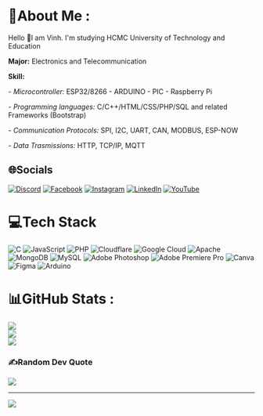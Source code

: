 # 💫About Me :
Hello 👋I am Vinh. I'm studying HCMC University of Technology and Education

**Major:** Electronics and Telecommunication

**Skill:** 

*- Microcontroller:* ESP32/8266 - ARDUINO - PIC - Raspberry Pi

*- Programming languages:* C/C++/HTML/CSS/PHP/SQL and
related Frameworks (Bootstrap)

*- Communication Protocols:* SPI, I2C, UART, CAN, MODBUS, ESP-NOW

*- Data Trasmissions:* HTTP, TCP/IP, MQTT



## 🌐Socials
[![Discord](https://img.shields.io/badge/Discord-%237289DA.svg?logo=discord&logoColor=white)](https://discord.gg/xZmy6Zd8jQ) [![Facebook](https://img.shields.io/badge/Facebook-%231877F2.svg?logo=Facebook&logoColor=white)](https://www.facebook.com/vcao.vn) [![Instagram](https://img.shields.io/badge/Instagram-%23E4405F.svg?logo=Instagram&logoColor=white)](https://www.instagram.com/c_vvinh/) [![LinkedIn](https://img.shields.io/badge/LinkedIn-%230077B5.svg?logo=linkedin&logoColor=white)](https://www.linkedin.com/in/cao-van-vinh09/) [![YouTube](https://img.shields.io/badge/YouTube-%23FF0000.svg?logo=YouTube&logoColor=white)](https://www.youtube.com/@vinhcaodatabase) 

# 💻Tech Stack
![C](https://img.shields.io/badge/c-%2300599C.svg?style=flat&logo=c&logoColor=white) ![JavaScript](https://img.shields.io/badge/javascript-%23323330.svg?style=flat&logo=javascript&logoColor=%23F7DF1E) ![PHP](https://img.shields.io/badge/php-%23777BB4.svg?style=flat&logo=php&logoColor=white) ![Cloudflare](https://img.shields.io/badge/Cloudflare-F38020?style=flat&logo=Cloudflare&logoColor=white) ![Google Cloud](https://img.shields.io/badge/Google%20Cloud-%234285F4.svg?style=flat&logo=google-cloud&logoColor=white) ![Apache](https://img.shields.io/badge/apache-%23D42029.svg?style=flat&logo=apache&logoColor=white) ![MongoDB](https://img.shields.io/badge/MongoDB-%234ea94b.svg?style=flat&logo=mongodb&logoColor=white) ![MySQL](https://img.shields.io/badge/mysql-%2300f.svg?style=flat&logo=mysql&logoColor=white) ![Adobe Photoshop](https://img.shields.io/badge/adobephotoshop-%2331A8FF.svg?style=flat&logo=adobephotoshop&logoColor=white) ![Adobe Premiere Pro](https://img.shields.io/badge/Adobe%20Premiere%20Pro-9999FF.svg?style=flat&logo=Adobe%20Premiere%20Pro&logoColor=white) ![Canva](https://img.shields.io/badge/Canva-%2300C4CC.svg?style=flat&logo=Canva&logoColor=white) 	![Figma](https://img.shields.io/badge/figma-%23F24E1E.svg?style=flat&logo=figma&logoColor=white) ![Arduino](https://img.shields.io/badge/-Arduino-00979D?style=flat&logo=Arduino&logoColor=white)
# 📊GitHub Stats :
![](https://github-readme-stats.vercel.app/api?username=VinhCao09&theme=gotham&hide_border=true&include_all_commits=true&count_private=true)<br/>
![](https://github-readme-streak-stats.herokuapp.com/?user=VinhCao09&theme=gotham&hide_border=true)<br/>
![](https://github-readme-stats.vercel.app/api/top-langs/?username=VinhCao09&theme=gotham&hide_border=true&include_all_commits=true&count_private=true&layout=compact)

### ✍️Random Dev Quote
![](https://quotes-github-readme.vercel.app/api?type=horizontal&theme=radical)


---
[![](https://visitcount.itsvg.in/api?id=VinhCao09&icon=0&color=3)](https://visitcount.itsvg.in)
